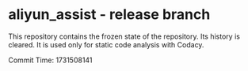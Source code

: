 # aliyun_assist - release branch

This repository contains the frozen state of the repository.
Its history is cleared. It is used only for static code
analysis with Codacy.

Commit Time: 1731508141